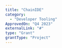 ```yaml
---
title: "ChainIDE"
category:
  - "Developer Tooling"
ApprovedOn: "Q4 2023"
externalLink: "#"
type: "Grant"
grantType: "Project"
---
```

